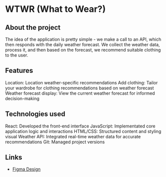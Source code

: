# WTWR (What to Wear?)

## About the project

The idea of the application is pretty simple - we make a call to an API, which then responds with the daily weather forecast. We collect the weather data, process it, and then based on the forecast, we recommend suitable clothing to the user.

## Features

Location: Location weather-specific recommendations
Add clothing: Tailor your wardrobe for clothing recommendations based on weather forecast
Weather forecast display: View the current weather forecast for informed decision-making

## Technologies used

React: Developed the front-end interface
JavaScript: Implementated core application logic and interactions
HTML/CSS: Structured content and styling visual
Weather API: Integrated real-time weather data for accurate recommendations
Git: Managed project versions


## Links

- [Figma Design](https://www.figma.com/design/dQLJwEKasIdspciJAJrCaf/Sprint-11_-WTWR?node-id=311-433&p=f&t=Yfra9kMiQpPIjOBk-0)
